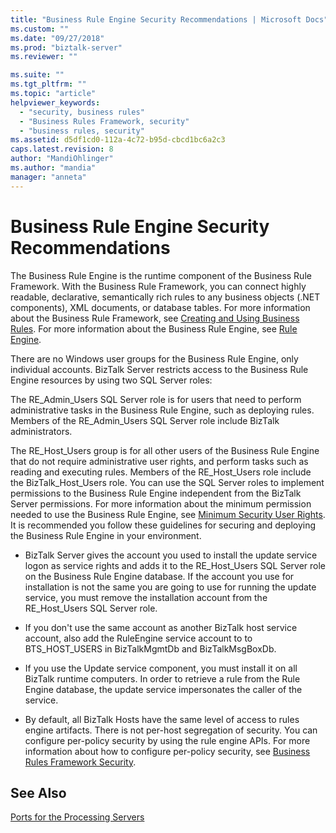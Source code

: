 ```yaml
---
title: "Business Rule Engine Security Recommendations | Microsoft Docs"
ms.custom: ""
ms.date: "09/27/2018"
ms.prod: "biztalk-server"
ms.reviewer: ""

ms.suite: ""
ms.tgt_pltfrm: ""
ms.topic: "article"
helpviewer_keywords: 
  - "security, business rules"
  - "Business Rules Framework, security"
  - "business rules, security"
ms.assetid: d5df1cd0-112a-4c72-b95d-cbcd1bc6a2c3
caps.latest.revision: 8
author: "MandiOhlinger"
ms.author: "mandia"
manager: "anneta"
---
```

# Business Rule Engine Security Recommendations
The Business Rule Engine is the runtime component of the Business Rule Framework. With the Business Rule Framework, you can connect highly readable, declarative, semantically rich rules to any business objects (.NET components), XML documents, or database tables. For more information about the Business Rule Framework, see [Creating and Using Business Rules](../core/creating-and-using-business-rules.md). For more information about the Business Rule Engine, see [Rule Engine](../core/rule-engine.md).  
  
 There are no Windows user groups for the Business Rule Engine, only individual accounts. BizTalk Server restricts access to the Business Rule Engine resources by using two SQL Server roles:  
  
 The RE_Admin_Users SQL Server role is for users that need to perform administrative tasks in the Business Rule Engine, such as deploying rules. Members of the RE_Admin_Users SQL Server role include BizTalk administrators.  
  
 The RE_Host_Users group is for all other users of the Business Rule Engine that do not require administrative user rights, and perform tasks such as reading and executing rules. Members of the RE_Host_Users role include the BizTalk_Host_Users role. You can use the SQL Server roles to implement permissions to the Business Rule Engine independent from the BizTalk Server permissions. For more information about the minimum permission needed to use the Business Rule Engine, see [Minimum Security User Rights](../core/minimum-security-user-rights.md). It is recommended you follow these guidelines for securing and deploying the Business Rule Engine in your environment.  
  
-   BizTalk Server gives the account you used to install the update service logon as service rights and adds it to the RE_Host_Users SQL Server role on the Business Rule Engine database. If the account you use for installation is not the same you are going to use for running the update service, you must remove the installation account from the RE_Host_Users SQL Server role.  

-   If you don't use the same account as another BizTalk host service account, also add the RuleEngine service account to to BTS_HOST_USERS in BizTalkMgmtDb and BizTalkMsgBoxDb.

-   If you use the Update service component, you must install it on all BizTalk runtime computers. In order to retrieve a rule from the Rule Engine database, the update service impersonates the caller of the service.  
  
-   By default, all BizTalk Hosts have the same level of access to rules engine artifacts. There is not per-host segregation of security. You can configure per-policy security by using the rule engine APIs. For more information about how to configure per-policy security, see [Business Rules Framework Security](../core/business-rules-framework-security.md).  
  
## See Also  
 [Ports for the Processing Servers](../core/ports-for-the-processing-servers.md)
